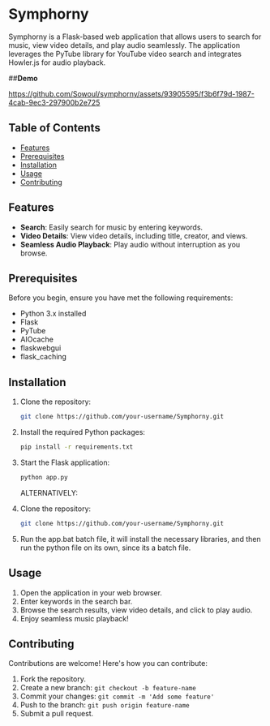 # Symphorny

Symphorny is a Flask-based web application that allows users to search for music, view video details, and play audio seamlessly. The application leverages the PyTube library for YouTube video search and integrates Howler.js for audio playback.

##**Demo**


https://github.com/Sowoul/symphorny/assets/93905595/f3b6f79d-1987-4cab-9ec3-297900b2e725



## Table of Contents

- [Features](#features)
- [Prerequisites](#prerequisites)
- [Installation](#installation)
- [Usage](#usage)
- [Contributing](#contributing)

## Features

- **Search**: Easily search for music by entering keywords.
- **Video Details**: View video details, including title, creator, and views.
- **Seamless Audio Playback**: Play audio without interruption as you browse.

## Prerequisites

Before you begin, ensure you have met the following requirements:

- Python 3.x installed
- Flask
- PyTube
- AIOcache
- flaskwebgui
- flask_caching

## Installation

1. Clone the repository:

    ```bash
    git clone https://github.com/your-username/Symphorny.git
    ```

2. Install the required Python packages:

    ```bash
    pip install -r requirements.txt
    ```

3. Start the Flask application:

    ```bash
    python app.py
    ```

    ALTERNATIVELY:
   
1. Clone the repository:

    ```bash
    git clone https://github.com/your-username/Symphorny.git
    ```
2. Run the app.bat batch file, it will install the necessary libraries, and then run the python file on its own, since its a batch file.



## Usage

1. Open the application in your web browser.
2. Enter keywords in the search bar.
3. Browse the search results, view video details, and click to play audio.
4. Enjoy seamless music playback!

## Contributing

Contributions are welcome! Here's how you can contribute:

1. Fork the repository.
2. Create a new branch: `git checkout -b feature-name`
3. Commit your changes: `git commit -m 'Add some feature'`
4. Push to the branch: `git push origin feature-name`
5. Submit a pull request.

